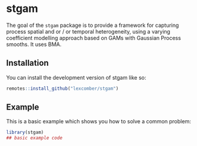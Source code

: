 
# stgam

<!-- badges: start -->
<!-- badges: end -->

The goal of the `stgam` package is to provide a framework for capturing process spatial and or / or temporal heterogeneity, using a varying coefficient modelling approach based on GAMs with Gaussian Process smooths.  It uses BMA. 

## Installation

You can install the development version of stgam like so:

``` r
remotes::install_github("lexcomber/stgam")
```

## Example

This is a basic example which shows you how to solve a common problem:

``` r
library(stgam)
## basic example code
```


